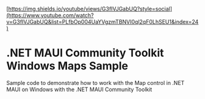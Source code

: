 [https://img.shields.io/youtube/views/G3fIVJGabUQ?style=social](https://www.youtube.com/watch?v=G3fIVJGabUQ&list=PLfbOp004UaYVgzmTBNVI0ql2qF0LhSEU1&index=24)

# .NET MAUI Community Toolkit Windows Maps Sample
Sample code to demonstrate how to work with the Map control in .NET MAUI on Windows with the .NET MAUI Community Toolkit
